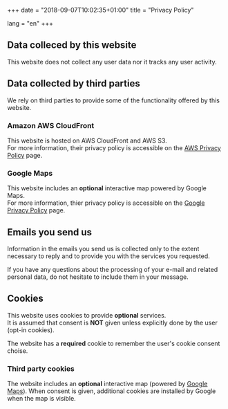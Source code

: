 +++
date = "2018-09-07T10:02:35+01:00"
title = "Privacy Policy"

lang = "en"
+++


## Data colleced by this website
This website does not collect any user data nor it tracks any user activity.


## Data collected by third parties
We rely on third parties to provide some of the functionality offered by this website.

### Amazon AWS CloudFront
This website is hosted on AWS CloudFront and AWS S3.  
For more information, their privacy policy is accessible on the
[AWS Privacy Policy](https://aws.amazon.com/privacy/) page.

### Google Maps
This website includes an **optional** interactive map powered by Google Maps.  
For more information, thier privacy policy is accessible on the
[Google Privacy Policy](https://policies.google.com/privacy?hl=en-GB) page.


## Emails you send us
Information in the emails you send us is collected only to the extent necessary to reply
and to provide you with the services you requested.

If you have any questions about the processing of your e-mail and related personal data,
do not hesitate to include them in your message.


## Cookies
This website uses cookies to provide **optional** services.  
It is assumed that consent is **NOT** given unless explicitly done by the user (opt-in cookies).

The website has a **required** cookie to remember the user's cookie consent choise.

### Third party cookies
The website includes an **optional** interactive map (powered by [Google Maps](https://www.google.co.uk/maps/)).
When consent is given, additional cookies are installed by Google when the map is visible.
